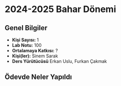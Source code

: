 # 2024-2025 Bahar Dönemi

## Genel Bilgiler
* **Kişi Sayısı:** 1
* **Lab Notu:** 100
* **Ortalamaya Katkısı:** ?
* **Kişi(ler):** Sinem Sarak
* **Ders Yürütücüsü** Erkan Uslu, Furkan Çakmak

## Ödevde Neler Yapıldı
